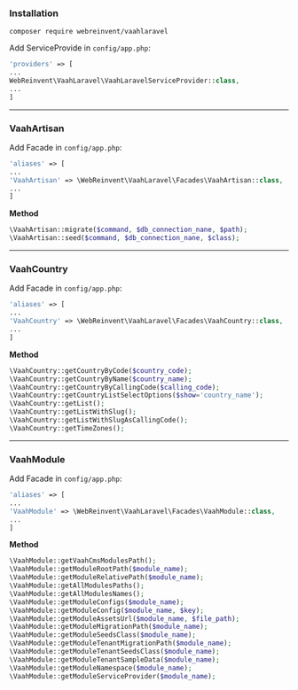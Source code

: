 
### Installation
```shell script
composer require webreinvent/vaahlaravel
```

Add ServiceProvide in `config/app.php`:
```php
'providers' => [
...
WebReinvent\VaahLaravel\VaahLaravelServiceProvider::class,
...
]
```
---

### VaahArtisan

Add Facade in `config/app.php`:
```php
'aliases' => [
...
'VaahArtisan' => \WebReinvent\VaahLaravel\Facades\VaahArtisan::class,
...
]
```

**Method**
```php
\VaahArtisan::migrate($command, $db_connection_nane, $path); 
\VaahArtisan::seed($command, $db_connection_nane, $class);
```

---

### VaahCountry

Add Facade in `config/app.php`:
```php
'aliases' => [
...
'VaahCountry' => \WebReinvent\VaahLaravel\Facades\VaahCountry::class,
...
]
```

**Method**
```php
\VaahCountry::getCountryByCode($country_code);
\VaahCountry::getCountryByName($country_name);
\VaahCountry::getCountryByCallingCode($calling_code);
\VaahCountry::getCountryListSelectOptions($show='country_name');
\VaahCountry::getList();
\VaahCountry::getListWithSlug();
\VaahCountry::getListWithSlugAsCallingCode();
\VaahCountry::getTimeZones();
```

---

### VaahModule

Add Facade in `config/app.php`:
```php
'aliases' => [
...
'VaahModule' => \WebReinvent\VaahLaravel\Facades\VaahModule::class,
...
]
```

**Method**
```php
\VaahModule::getVaahCmsModulesPath();
\VaahModule::getModuleRootPath($module_name);
\VaahModule::getModuleRelativePath($module_name);
\VaahModule::getAllModulesPaths();
\VaahModule::getAllModulesNames();
\VaahModule::getModuleConfigs($module_name);
\VaahModule::getModuleConfig($module_name, $key);
\VaahModule::getModuleAssetsUrl($module_name, $file_path);
\VaahModule::getModuleMigrationPath($module_name);
\VaahModule::getModuleSeedsClass($module_name);
\VaahModule::getModuleTenantMigrationPath($module_name);
\VaahModule::getModuleTenantSeedsClass($module_name);
\VaahModule::getModuleTenantSampleData($module_name);
\VaahModule::getModuleNamespace($module_name);
\VaahModule::getModuleServiceProvider($module_name);
```

